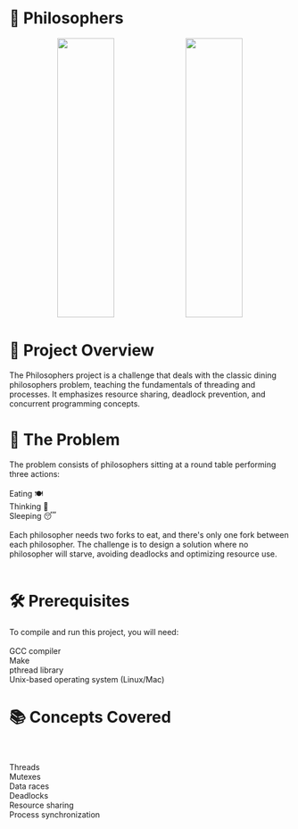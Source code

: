 <h1>🍝 Philosophers</h1> 

<p align="center">
  <img src="https://miro.medium.com/v2/resize:fit:720/format:webp/1*v5jtnW51fHHDlQlTEN1h8w.jpeg" height="500" width="45%" />
  <img src="https://miro.medium.com/v2/resize:fit:1024/1*DtK0rrmoaVKUt07bJ1z9bg.png" height="500" width="45%" />
</p>

<h1>🎯 Project Overview</h1>
The Philosophers project is a challenge that deals with the classic dining philosophers problem, teaching the fundamentals of threading and processes. It emphasizes resource sharing, deadlock prevention, and concurrent programming concepts.

<h1>🧮 The Problem</h1>
The problem consists of philosophers sitting at a round table performing three actions:
<br><br>
Eating 🍽️<br>
Thinking 🤔<br>
Sleeping 😴<br><br>
Each philosopher needs two forks to eat, and there's only one fork between each philosopher. The challenge is to design a solution where no philosopher will starve, avoiding deadlocks and optimizing resource use.
<br><br>
<h1>🛠️ Prerequisites</h1>
To compile and run this project, you will need:
<br><br>
GCC compiler<br>
Make<br>
pthread library<br>
Unix-based operating system (Linux/Mac)<br>


<h1>📚 Concepts Covered</h1>
<br><br>
Threads<br>
Mutexes<br>
Data races<br>
Deadlocks<br>
Resource sharing<br>
Process synchronization<br>
